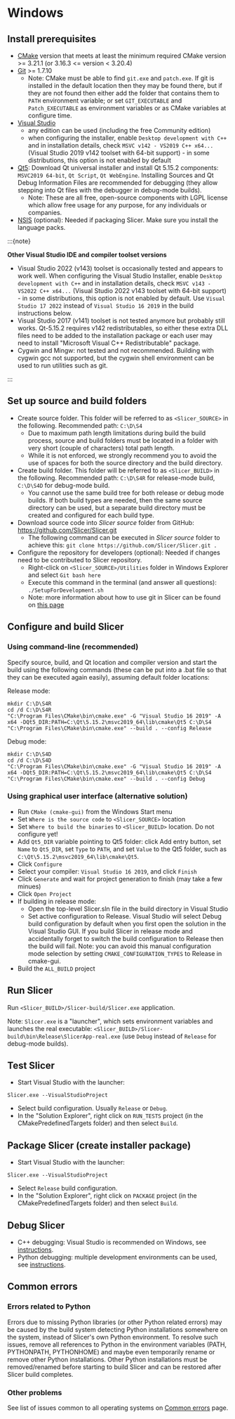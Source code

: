 # Windows

## Install prerequisites

- [CMake](http://www.cmake.org/cmake/resources/software.html) version that meets at least the minimum required CMake version >= 3.21.1 (or 3.16.3 <= version < 3.20.4)
- [Git](https://git-scm.com/download/win) >= 1.7.10
  - Note: CMake must be able to find `git.exe` and `patch.exe`. If git is installed in the default location then they may be found there, but if they are not found then either add the folder that contains them to `PATH` environment variable; or set `GIT_EXECUTABLE` and `Patch_EXECUTABLE` as environment variables or as CMake variables at configure time.
- [Visual Studio](https://visualstudio.microsoft.com/downloads/)
  - any edition can be used (including the free Community edition)
  - when configuring the installer, enable `Desktop development with C++` and in installation details, check `MSVC v142 - VS2019 C++ x64...` (Visual Studio 2019 v142 toolset with 64-bit support) - in some distributions, this option is not enabled by default
- [Qt5](https://www.qt.io/download-open-source): Download Qt universal installer and install Qt 5.15.2 components: `MSVC2019 64-bit`, `Qt Script`, `Qt WebEngine`. Installing Sources and Qt Debug Information Files are recommended for debugging (they allow stepping into Qt files with the debugger in debug-mode builds).
  - Note: These are all free, open-source components with LGPL license which allow free usage for any purpose, for any individuals or companies.
- [NSIS](http://nsis.sourceforge.net/Download) (optional): Needed if packaging Slicer. Make sure you install the language packs.

:::{note}

**Other Visual Studio IDE and compiler toolset versions**

- Visual Studio 2022 (v143) toolset is occasionally tested and appears to work well.
  When configuring the Visual Studio Installer, enable `Desktop development with C++` and in installation details, check `MSVC v143 - VS2022 C++ x64...` (Visual Studio 2022 v143 toolset with 64-bit support) - in some distributions, this option is not enabled by default.
  Use `Visual Studio 17 2022` instead of `Visual Studio 16 2019` in the build instructions below.
- Visual Studio 2017 (v141) toolset is not tested anymore but probably still works. Qt-5.15.2 requires v142 redistributables, so either these extra DLL files need to be added to the installation package or each user may need to install "Microsoft Visual C++ Redistributable" package.
- Cygwin and Mingw: not tested and not recommended. Building with cygwin gcc not supported, but the cygwin shell environment can be used to run utilities such as git.

:::

## Set up source and build folders

- Create source folder. This folder will be referred to as `<Slicer_SOURCE>` in the following. Recommended path: `C:\D\S4`
  - Due to maximum path length limitations during build the build process, source and build folders must be located in a folder with very short (couple of characters) total path length.
  - While it is not enforced, we strongly recommend you to avoid the use of spaces for both the source directory and the build directory.
- Create build folder. This folder will be referred to as `<Slicer_BUILD>` in the following. Recommended path: `C:\D\S4R` for release-mode build, `C:\D\S4D` for debug-mode build.
  - You cannot use the same build tree for both release or debug mode builds. If both build types are needed, then the same source directory can be used, but a separate build directory must be created and configured for each build type.
- Download source code into _Slicer source_ folder from GitHub: https://github.com/Slicer/Slicer.git
  - The following command can be executed in _Slicer source_ folder to achieve this: `git clone https://github.com/Slicer/Slicer.git .`
- Configure the repository for developers (optional): Needed if changes need to be contributed to Slicer repository.
  - Right-click on `<Slicer_SOURCE>/Utilities` folder in Windows Explorer and select `Git bash here`
  - Execute this command in the terminal (and answer all questions): `./SetupForDevelopment.sh`
  - Note: more information about how to use git in Slicer can be found on [this page](https://www.slicer.org/wiki/Documentation/Nightly/Developers/DevelopmentWithGit)

## Configure and build Slicer

### Using command-line (recommended)

Specify source, build, and Qt location and compiler version and start the build using the following commands (these can be put into a .bat file so that they can be executed again easily), assuming default folder locations:

Release mode:

```
mkdir C:\D\S4R
cd /d C:\D\S4R
"C:\Program Files\CMake\bin\cmake.exe" -G "Visual Studio 16 2019" -A x64 -DQt5_DIR:PATH=C:\Qt\5.15.2\msvc2019_64\lib\cmake\Qt5 C:\D\S4
"C:\Program Files\CMake\bin\cmake.exe" --build . --config Release
```

Debug mode:

```
mkdir C:\D\S4D
cd /d C:\D\S4D
"C:\Program Files\CMake\bin\cmake.exe" -G "Visual Studio 16 2019" -A x64 -DQt5_DIR:PATH=C:\Qt\5.15.2\msvc2019_64\lib\cmake\Qt5 C:\D\S4
"C:\Program Files\CMake\bin\cmake.exe" --build . --config Debug
```

### Using graphical user interface (alternative solution)

- Run `CMake (cmake-gui)` from the Windows Start menu
- Set `Where is the source code` to `<Slicer_SOURCE>` location
- Set `Where to build the binaries` to `<Slicer_BUILD>` location. Do not configure yet!
- Add `Qt5_DIR` variable pointing to Qt5 folder: click Add entry button, set `Name` to `Qt5_DIR`, set `Type` to `PATH`, and set `Value` to the Qt5 folder, such as `C:\Qt\5.15.2\msvc2019_64\lib\cmake\Qt5`.
- Click `Configure`
- Select your compiler: `Visual Studio 16 2019`, and click `Finish`
- Click `Generate` and wait for project generation to finish (may take a few minues)
- Click `Open Project`
- If building in release mode:
  - Open the top-level Slicer.sln file in the build directory in Visual Studio
  - Set active configuration to Release. Visual Studio will select Debug build configuration by default when you first open the solution in the Visual Studio GUI. If you build Slicer in release mode and accidentally forget to switch the build configuration to Release then the build will fail. Note: you can avoid this manual configuration mode selection by setting `CMAKE_CONFIGURATION_TYPES` to Release in cmake-gui.
- Build the `ALL_BUILD` project

## Run Slicer

Run `<Slicer_BUILD>/Slicer-build/Slicer.exe` application.

Note: `Slicer.exe` is a "launcher", which sets environment variables and launches the real executable: `<Slicer_BUILD>/Slicer-build\bin\Release\SlicerApp-real.exe` (use `Debug` instead of `Release` for debug-mode builds).

## Test Slicer

- Start Visual Studio with the launcher:
```
Slicer.exe --VisualStudioProject
```
- Select build configuration. Usually `Release` or `Debug`.
- In the "Solution Explorer", right click on `RUN_TESTS` project (in the CMakePredefinedTargets folder) and then select `Build`.

## Package Slicer (create installer package)

- Start Visual Studio with the launcher:
```
Slicer.exe --VisualStudioProject
```
- Select `Release` build configuration.
- In the "Solution Explorer", right click on `PACKAGE` project (in the CMakePredefinedTargets folder) and then select `Build`.

## Debug Slicer

- C++ debugging: Visual Studio is recommended on Windows, see [instructions](../debugging/windowscpp).
- Python debugging: multiple development environments can be used, see [instructions](../debugging/overview.md#python-debugging).

## Common errors

### Errors related to Python

Errors due to missing Python libraries (or other Python related errors) may be caused by the build system detecting Python installations somewhere on the system, instead of Slicer's own Python environment. To resolve such issues, remove all references to Python in the environment variables (PATH, PYTHONPATH, PYTHONHOME) and maybe even temporarily rename or remove other Python installations. Other Python installations must be removed/renamed before starting to build Slicer and can be restored after Slicer build completes.

### Other problems

See list of issues common to all operating systems on [Common errors](common_errors.md) page.
